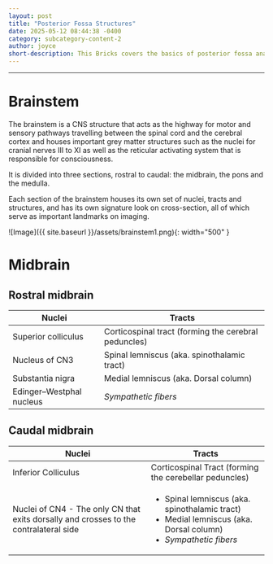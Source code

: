 ```yaml
---
layout: post
title: "Posterior Fossa Structures"
date: 2025-05-12 08:44:38 -0400
category: subcategory-content-2
author: joyce
short-description: This Bricks covers the basics of posterior fossa anatomy.
---
```


-----

# Brainstem

The brainstem is a CNS structure that acts as the highway for motor and sensory pathways travelling between the spinal cord and the cerebral cortex and houses important grey matter structures such as the nuclei for cranial nerves III to XI as well as the reticular activating system that is responsible for consciousness.

It is divided into three sections, rostral to caudal: the midbrain, the pons and the medulla.

Each section of the brainstem houses its own set of nuclei, tracts  and structures, and has its own signature look on cross-section, all of which serve as important landmarks on imaging.

![Image]({{ site.baseurl }}/assets/brainstem1.png){: width="500" }

# Midbrain

## Rostral midbrain

| Nuclei                   | Tracts                                             |
|--------------------------|----------------------------------------------------|
| Superior colliculus      | Corticospinal tract (forming the cerebral peduncles) |
| Nucleus of CN3           | Spinal lemniscus (aka. spinothalamic tract)        |
| Substantia nigra         | Medial lemniscus (aka. Dorsal column)              |
| Edinger–Westphal nucleus | *Sympathetic fibers*                               |

## Caudal midbrain

| Nuclei                                                                                | Tracts                                                |
|---------------------------------------------------------------------------------------|-------------------------------------------------------|
|Inferior Colliculus                                                                    | Corticospinal Tract (forming the cerebellar peduncles)|
|Nuclei of CN4 - The only CN that exits dorsally and crosses to the contralateral side  |<ul><li>Spinal lemniscus (aka. spinothalamic tract)</li><li>Medial lemniscus (aka. Dorsal column)</li><li>*Sympathetic fibers*</li></ul>|

<!-- need to double enter to start new lines -->
<!-- need to use the site baseurl in the curly brackets to make internal links work seamlessly -->
